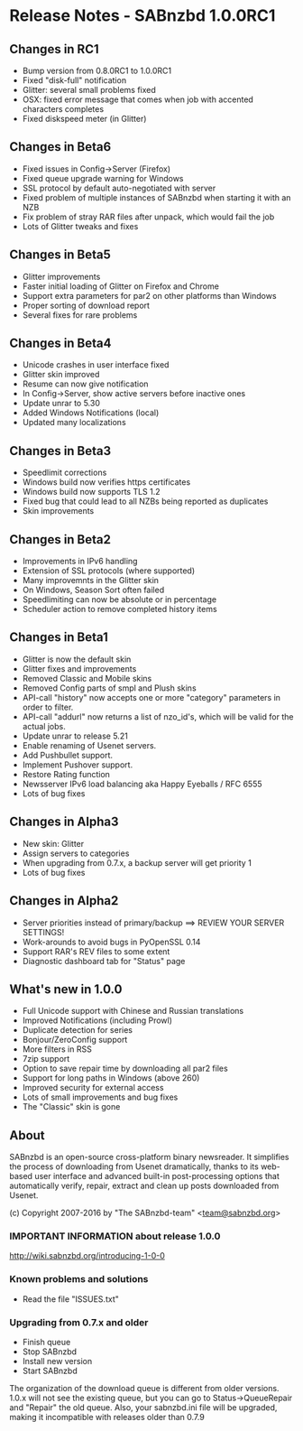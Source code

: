 Release Notes  -  SABnzbd 1.0.0RC1
====================================

## Changes in RC1
- Bump version from 0.8.0RC1 to 1.0.0RC1
- Fixed "disk-full" notification
- Glitter: several small problems fixed
- OSX: fixed error message that comes when job with accented characters completes
- Fixed diskspeed meter (in Glitter)

## Changes in Beta6
- Fixed issues in Config->Server (Firefox)
- Fixed queue upgrade warning for Windows
- SSL protocol by default auto-negotiated with server
- Fixed problem of multiple instances of SABnzbd when starting it with an NZB
- Fix problem of stray RAR files after unpack, which would fail the job
- Lots of Glitter tweaks and fixes

## Changes in Beta5
- Glitter improvements
- Faster initial loading of Glitter on Firefox and Chrome
- Support extra parameters for par2 on other platforms than Windows
- Proper sorting of download report
- Several fixes for rare problems

## Changes in Beta4
- Unicode crashes in user interface fixed
- Glitter skin improved
- Resume can now give notification
- In Config->Server, show active servers before inactive ones
- Update unrar to 5.30
- Added Windows Notifications (local)
- Updated many localizations

## Changes in Beta3
- Speedlimit corrections
- Windows build now verifies https certificates
- Windows build now supports TLS 1.2
- Fixed bug that could lead to all NZBs being reported as duplicates
- Skin improvements

## Changes in Beta2
- Improvements in IPv6 handling
- Extension of SSL protocols (where supported)
- Many improvemnts in the Glitter skin
- On Windows, Season Sort often failed
- Speedlimiting can now be absolute or in percentage
- Scheduler action to remove completed history items

## Changes in Beta1
- Glitter is now the default skin
- Glitter fixes and improvements
- Removed Classic and Mobile skins
- Removed Config parts of smpl and Plush skins
- API-call "history" now accepts one or more "category" parameters in order to filter.
- API-call "addurl" now returns a list of nzo_id's, which will be valid for the actual jobs.
- Update unrar to release 5.21
- Enable renaming of Usenet servers.
- Add Pushbullet support.
- Implement Pushover support.
- Restore Rating function
- Newsserver IPv6 load balancing aka Happy Eyeballs / RFC 6555
- Lots of bug fixes

## Changes in Alpha3
- New skin: Glitter
- Assign servers to categories
- When upgrading from 0.7.x, a backup server will get priority 1
- Lots of bug fixes

## Changes in Alpha2
- Server priorities instead of primary/backup ==> REVIEW YOUR SERVER SETTINGS!
- Work-arounds to avoid bugs in PyOpenSSL 0.14
- Support RAR's REV files to some extent
- Diagnostic dashboard tab for "Status" page


## What's new in 1.0.0

- Full Unicode support with Chinese and Russian translations
- Improved Notifications (including Prowl)
- Duplicate detection for series
- Bonjour/ZeroConfig support
- More filters in RSS
- 7zip support
- Option to save repair time by downloading all par2 files
- Support for long paths in Windows (above 260)
- Improved security for external access
- Lots of small improvements and bug fixes
- The "Classic" skin is gone

## About
  SABnzbd is an open-source cross-platform binary newsreader.
  It simplifies the process of downloading from Usenet dramatically,
  thanks to its web-based user interface and advanced
  built-in post-processing options that automatically verify, repair,
  extract and clean up posts downloaded from Usenet.

  (c) Copyright 2007-2016 by "The SABnzbd-team" \<team@sabnzbd.org\>


### IMPORTANT INFORMATION about release 1.0.0
<http://wiki.sabnzbd.org/introducing-1-0-0>

### Known problems and solutions
- Read the file "ISSUES.txt"

### Upgrading from 0.7.x and older
- Finish queue
- Stop SABnzbd
- Install new version
- Start SABnzbd

The organization of the download queue is different from older versions.
1.0.x will not see the existing queue, but you can go to
Status->QueueRepair and "Repair" the old queue.
Also, your sabnzbd.ini file will be upgraded, making it
incompatible with releases older than 0.7.9

